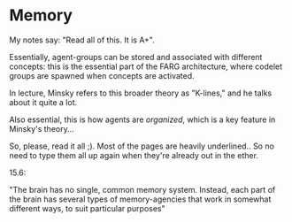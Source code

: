 # Memory

My notes say: "Read all of this. It is A+".

Essentially, agent-groups can be stored and associated with different concepts: this is the essential part of the FARG architecture, where codelet groups are spawned when concepts are activated.

In lecture, Minsky refers to this broader theory as "K-lines," and he talks about it quite a lot.

Also essential, this is how agents are _organized_, which is a key feature in Minsky's theory...

So, please, read it all ;). Most of the pages are heavily underlined.. So no need to type them all up again when they're already out in the ether.

15.6:

"The brain has no single, common memory system. Instead, each part of the brain has several types of memory-agencies that work in somewhat different ways, to suit particular purposes"


